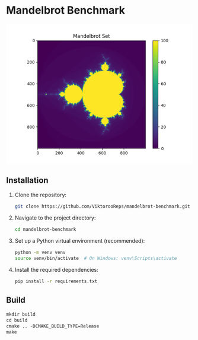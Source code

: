 
# Mandelbrot Benchmark

![Mandelbrot Fractal](mandelbrot.png)

## Installation

1. Clone the repository:

   ```bash
   git clone https://github.com/ViktorooReps/mandelbrot-benchmark.git
   ```
   
2. Navigate to the project directory:

   ```bash
   cd mandelbrot-benchmark
   ```
   
3. Set up a Python virtual environment (recommended):

   ```bash
   python -m venv venv
   source venv/bin/activate  # On Windows: venv\Scripts\activate
   ```
   
4. Install the required dependencies:

   ```bash
   pip install -r requirements.txt
   ```

## Build

```
mkdir build
cd build
cmake .. -DCMAKE_BUILD_TYPE=Release
make
```
